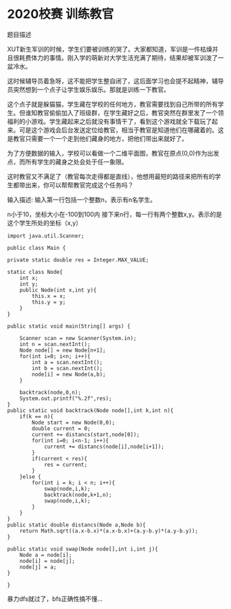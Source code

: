 # 2020校赛 训练教官

题目描述 

XUT新生军训的时候，学生们要被训练的哭了。大家都知道，军训是一件枯燥并且很耗费体力的事情。刚入学的萌新对大学生活充满了期待，结果却被军训泼了一盆冷水。

这时候辅导员着急呀，这不能把学生整自闭了，这后面学习也会提不起精神，辅导员突然想到一个点子让学生娱乐娱乐。那就是训练一下教官。

这个点子就是躲猫猫，学生藏在学校的任何地方，教官需要找到自己所带的所有学生。但谁知教官偷偷加入了班级群，在学生藏好之后，教官突然在群里发了一个领福利的小游戏。学生藏起来之后就没有事情干了，看到这个游戏就全下载玩了起来。可是这个游戏会后台发送定位给教官，相当于教官是知道他们在哪藏着的。这是教官只需要一个一个走到他们藏身的地方，把他们带出来就好了。

为了方便数据的输入，学校可以看做一个二维平面图，教官在原点(0,0)作为出发点，而所有学生的藏身之处会处于任一象限。

这时教官又不满足了（教官每次走得都是直线），他想用最短的路径来把所有的学生都带出来，你可以帮帮教官完成这个任务吗？


输入描述:
输入第一行包括一个整数n，表示有n名学生。

 n小于10，坐标大小在-100到100内
接下来n行，每一行有两个整数x,y。表示的是这个学生所处的坐标（x,y）


        

    import java.util.Scanner;

    public class Main {

    private static double res = Integer.MAX_VALUE;

    static class Node{
        int x;
        int y;
        public Node(int x,int y){
            this.x = x;
            this.y = y;
        }
    }

    public static void main(String[] args) {

        Scanner scan = new Scanner(System.in);
        int n = scan.nextInt();
        Node node[] = new Node[n+1];
        for(int i=0; i<n; i++){
            int a = scan.nextInt();
            int b = scan.nextInt();
            node[i] = new Node(a,b);
        }

        backtrack(node,0,n);
        System.out.printf("%.2f",res);
    }
    public static void backtrack(Node node[],int k,int n){
        if(k == n){
            Node start = new Node(0,0);
            double current = 0;
            current += distancs(start,node[0]);
            for(int i=0; i<n-1; i++){
                current += distancs(node[i],node[i+1]);
            }
            if(current < res){
                res = current;
            }
        }else {
            for(int i = k; i < n; i++){
                swap(node,i,k);
                backtrack(node,k+1,n);
                swap(node,i,k);
            }
        }
    }
    public static double distancs(Node a,Node b){
        return Math.sqrt((a.x-b.x)*(a.x-b.x)+(a.y-b.y)*(a.y-b.y));
    }

    public static void swap(Node node[],int i,int j){
        Node a = node[i];
        node[i] = node[j];
        node[j] = a;
    }

    }


  暴力dfs就过了，bfs正确性搞不懂...